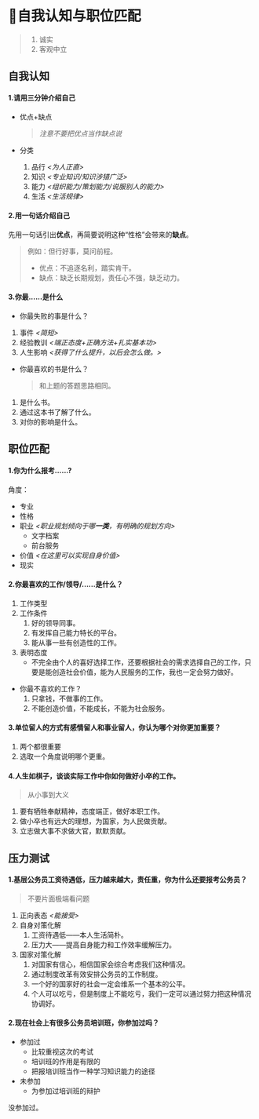 # 🤪自我认知与职位匹配

> 1. 诚实
> 2. 客观中立

## 自我认知

#### 1.请用三分钟介绍自己

- 优点+缺点

  > *注意不要把优点当作缺点说*

- 分类

  1. 品行 *<为人正直>*
  2. 知识 *<专业知识/知识涉猎广泛>*
  3. 能力 *<组织能力/策划能力/说服别人的能力>*
  4. 生活 *<生活规律>*

#### 2.用一句话介绍自己

先用一句话引出**优点**，再简要说明这种“性格”会带来的**缺点**。

> 例如：但行好事，莫问前程。
>
> - 优点：不追逐名利，踏实肯干。
> - 缺点：缺乏长期规划，责任心不强，缺乏动力。

#### 3.你最......是什么

- 你最失败的事是什么？

1. 事件 *<简短>*
2. 经验教训 *<端正态度+正确方法+扎实基本功>*
3. 人生影响 *<获得了什么提升，以后会怎么做。>*

- 你最喜欢的书是什么？

  > 和上题的答题思路相同。

1. 是什么书。
2. 通过这本书了解了什么。
3. 对你的影响是什么。

## 职位匹配

#### 1.你为什么报考......?

角度：

- 专业
- 性格
- 职业 *<职业规划倾向于哪**一类**，有明确的规划方向>*
  - 文字档案
  - 前台服务
- 价值 *<在这里可以实现自身价值>*
- 现实

#### 2.你最喜欢的工作/领导/......是什么？

1. 工作类型
2. 工作条件 
   1. 好的领导同事。
   2. 有发挥自己能力特长的平台。
   3. 能从事一些有创造性的工作。
3. 表明态度
   - 不完全由个人的喜好选择工作，还要根据社会的需求选择自己的工作，只要是能创造社会价值，能为人民服务的工作，我也一定会努力做好。

- 你最不喜欢的工作？
    1. 只拿钱，不做事的工作。
    2. 不能创造价值，不能成长，不能为社会服务。

#### 3.单位留人的方式有感情留人和事业留人，你认为哪个对你更加重要？

1. 两个都很重要
2. 选取一个角度说明哪个更重。

#### 4.人生如棋子，谈谈实际工作中你如何做好小卒的工作。

> 从小事到大义

1. 要有牺牲奉献精神，态度端正，做好本职工作。
2. 做小卒也有远大的理想，为国家，为人民做贡献。
3. 立志做大事不求做大官，默默贡献。

## 压力测试

#### 1.基层公务员工资待遇低，压力越来越大，责任重，你为什么还要报考公务员？

> 不要片面极端看问题

1. 正向表态 *<能接受>*
2. 自身对策化解 
   1. 工资待遇低——本人生活简朴。
   2. 压力大——提高自身能力和工作效率缓解压力。
3. 国家对策化解
   1. 对国家有信心，相信国家会综合考虑我们这种情况。
   2. 通过制度改革有效安排公务员的工作制度。
   3. 一个好的国家好的社会一定会维系一个基本的公平。
   4. 个人可以吃亏，但是制度上不能吃亏，我们一定可以通过努力把这种情况协调好。

#### 2.现在社会上有很多公务员培训班，你参加过吗？

- 参加过
  - 比较重视这次的考试
  - 培训班的作用是有限的
  - 把报培训班当作一种学习知识能力的途径
- 未参加
  - 为参加过培训班的辩护

没参加过。

